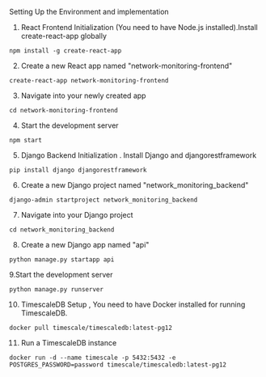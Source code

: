 Setting Up the Environment and implementation
1. React Frontend Initialization (You need to have Node.js installed).Install create-react-app globally
```
npm install -g create-react-app
```
2. Create a new React app named "network-monitoring-frontend"
```
create-react-app network-monitoring-frontend
```
3. Navigate into your newly created app
```
cd network-monitoring-frontend
```
4. Start the development server
```
npm start
```
5. Django Backend Initialization . Install Django and djangorestframework
```
pip install django djangorestframework
```
6. Create a new Django project named "network_monitoring_backend"
```
django-admin startproject network_monitoring_backend
```
7. Navigate into your Django project
```
cd network_monitoring_backend
```
8. Create a new Django app named "api"
```
python manage.py startapp api
```
9.Start the development server
```
python manage.py runserver
```
10. TimescaleDB Setup , You need to have Docker installed for running TimescaleDB.
```
docker pull timescale/timescaledb:latest-pg12
```
11. Run a TimescaleDB instance
```
docker run -d --name timescale -p 5432:5432 -e POSTGRES_PASSWORD=password timescale/timescaledb:latest-pg12
```
